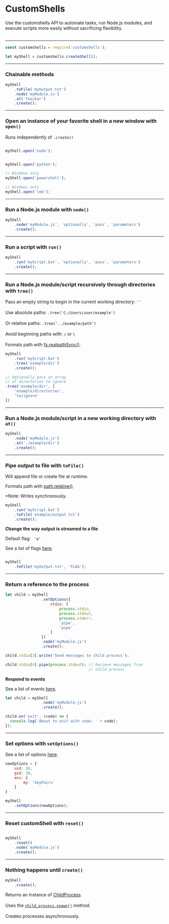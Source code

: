 # CustomShells
Use the customshells API to automate tasks, run Node.js modules, and execute scripts more easily without sacrificing flexibility.
<br>
<br>
<hr>

```js
const customshells = require('customshells');

let myShell = customshells.createShell();
```

<hr>

### Chainable methods

```js
myShell
    .toFile('myOutput.txt')
    .node('myModule.js')
    .at('foo/bar')
    .create();
```

<hr>

### Open an instance of your favorite shell in a new window with <code>open()</code>

Runs independently of <code>.create()</code> 

```js

myShell.open('node');


myShell.open('python');

// Windows only
myShell.open('powershell'); 

// Windows only
myShell.open('cmd');
```

<hr>

### Run a Node.js module with <code>node()</code>

```js
myShell
    .node('myModule.js', 'optionally', 'pass', 'parameters')
    .create();
```

<hr>

### Run a script with <code>run()</code>

```js
myShell
    .run('myScript.bat', 'optionally', 'pass', 'parameters')
    .create();
```

<hr>

### Run a Node.js module/script recursively through directories with <code>tree()</code>

Pass an empty string to begin in the current working directory: <code>''</code>
<br>
<br>
Use absolute paths: <code>.tree('C:/Users/user/example')</code>
<br>
<br>
Or relative paths: <code>.tree('../example/path')</code>
<br>
<br>
Avoid beginning paths with: <code>/</code> or <code>\\</code>
<br>
<br>
Formats path with <a href="https://nodejs.org/api/fs.html#fs_fs_realpathsync_path_options">fs.realpathSync()</a>.

```js
myShell
    .run('myScript.bat')
    .tree('example/dir')
    .create();

// Optionally pass an array 
// of directories to ignore
.tree('example/dir', [
    'example/directories',
    'to/ignore'
])
```

<hr>

### Run a Node.js module/script in a new working directory with <code>at()</code>

```js
myShell
    .node('myModule.js')
    .at('./example/dir')
    .create();
```

<hr>

### Pipe output to file with <code>toFile()</code>

Will append file or create file at runtime.


Formats path with <a href="https://nodejs.org/dist/latest-v8.x/docs/api/path.html#path_path_relative_from_to">path.relative()</a>.


*Note: Writes synchronously.

```js
myShell
    .run('myScript.bat')
    .toFile('example/output.txt')
    .create();
```

**Change the way output is streamed to a file**

Default flag: <code> 'a' </code>

See a list of flags <a href="https://nodejs.org/dist/latest-v8.x/docs/api/fs.html#fs_fs_open_path_flags_mode_callback">here</a>.

```js

myShell
    .toFile('myOutput.txt', 'FLAG');
```

<hr>

### Return a reference to the process

```js
let child = myShell
                .setOptions({ 
                    stdio: [
                        process.stdin, 
                        process.stdout, 
                        process.stderr, 
                        'pipe', 
                        'pipe'
                    ]
                })
                .node('myModule.js')
                .create();

child.stdio[3].write('Send messages to child process');

child.stdio[4].pipe(process.stdout); // Recieve messages from 
                                     // child process
```

**Respond to events**

See a list of events <a href="https://nodejs.org/dist/latest-v8.x/docs/api/process.html#process_process_events">here</a>.

```js
let child = myShell
                .node('myModule.js')
                .create();

child.on('exit', (code) => {
  console.log('About to exit with code: ' + code);
});
```

<hr>

### Set options with <code>setOptions()</code>

See a list of options <a href="https://nodejs.org/dist/latest-v8.x/docs/api/child_process.html#child_process_child_process_spawn_command_args_options">here</a>.

```js
newOptions = {
    uid: 10,
    gid: 20,
    env: {
        my: 'keyPairs'
    }
}

myShell
    .setOptions(newOptions);
```

<hr>

### Reset customShell with <code>reset()</code>

```js

myShell
    .reset()
    .node('myModule.js')
    .create();
```

<hr>

### Nothing happens until <code>create()</code>

```js
myShell
    .create();
```

Returns an instance of <a href="https://nodejs.org/dist/latest-v8.x/docs/api/child_process.html#child_process_class_childprocess">ChildProcess</a>. 
<br>
<br>
Uses the <a href="https://nodejs.org/dist/latest-v8.x/docs/api/child_process.html#child_process_child_process_spawn_command_args_options"><code>child_process.spawn()</code></a> method.
<br>
<br>
Creates processes asynchronously.
